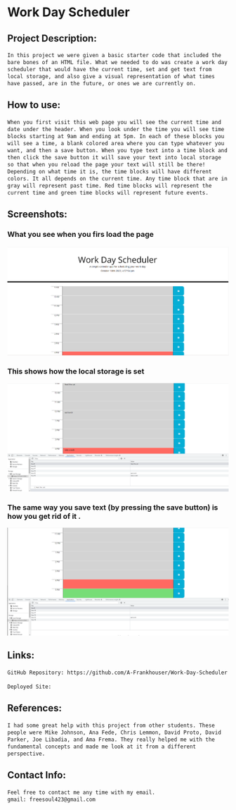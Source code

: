 # Work Day Scheduler

## Project Description:
    In this project we were given a basic starter code that included the bare bones of an HTML file. What we needed to do was create a work day scheduler that would have the current time, set and get text from local storage, and also give a visual representation of what times have passed, are in the future, or ones we are currently on.

## How to use:
    When you first visit this web page you will see the current time and date under the header. When you look under the time you will see time blocks starting at 9am and ending at 5pm. In each of these blocks you will see a time, a blank colored area where you can type whatever you want, and then a save button. When you type text into a time block and then click the save button it will save your text into local storage so that when you reload the page your text will still be there!
    Depending on what time it is, the time blocks will have different colors. It all depends on the current time. Any time block that are in gray will represent past time. Red time blocks will represent the current time and green time blocks will represent future events.

## Screenshots:
### What you see when you firs load the page
![](assets/images/Screenshot%20(4).png)

### This shows how the local storage is set
![](assets/images/Screenshot%20(5).png)

### The same way you save text (by pressing the save button) is how you get rid of it .
![](assets/images/Screenshot%20(10).png)

## Links:
    GitHub Repository: https://github.com/A-Frankhouser/Work-Day-Scheduler

    Deployed Site: 

## References:
    I had some great help with this project from other students. These people were Mike Johnson, Ana Fede, Chris Lemmon, David Proto, David Parker, Joe Libadia, and Ama Frema. They really helped me with the fundamental concepts and made me look at it from a different perspective.
    
## Contact Info:
    Feel free to contact me any time with my email.
    gmail: freesoul423@gmail.com